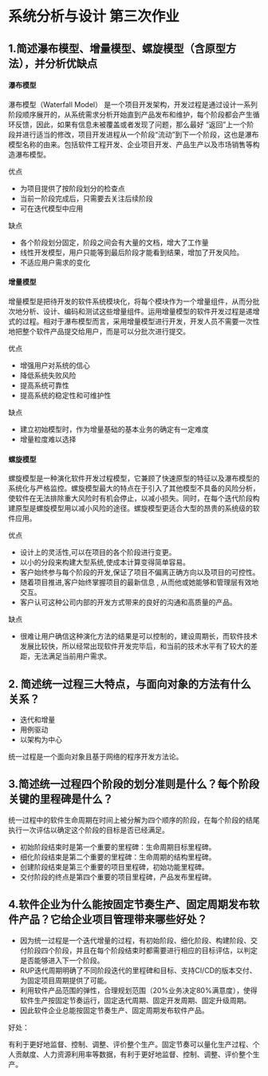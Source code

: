 # 系统分析与设计 第三次作业

## 1.简述瀑布模型、增量模型、螺旋模型（含原型方法），并分析优缺点

#### 瀑布模型

瀑布模型（Waterfall Model） 是一个项目开发架构，开发过程是通过设计一系列阶段顺序展开的，从系统需求分析开始直到产品发布和维护，每个阶段都会产生循环反馈，因此，如果有信息未被覆盖或者发现了问题，那么最好 “返回”上一个阶段并进行适当的修改，项目开发进程从一个阶段“流动”到下一个阶段，这也是瀑布模型名称的由来。包括软件工程开发、企业项目开发、产品生产以及市场销售等构造瀑布模型。

优点

- 为项目提供了按阶段划分的检查点
- 当前一阶段完成后，只需要去关注后续阶段
- 可在迭代模型中应用

缺点

- 各个阶段划分固定，阶段之间会有大量的文档，增大了工作量
- 线性开发模型，用户只能等到最后阶段才能看到结果，增加了开发风险。
- 不适应用户需求的变化

#### 增量模型

增量模型是把待开发的软件系统模块化，将每个模块作为一个增量组件，从而分批次地分析、设计、编码和测试这些增量组件。运用增量模型的软件开发过程是递增式的过程。相对于瀑布模型而言，采用增量模型进行开发，开发人员不需要一次性地把整个软件产品提交给用户，而是可以分批次进行提交。

优点

- 增强用户对系统的信心
- 降低系统失败风险
- 提高系统可靠性
- 提高系统的稳定性和可维护性

缺点

- 建立初始模型时，作为增量基础的基本业务的确定有一定难度
- 增量粒度难以选择

#### 螺旋模型

螺旋模型是一种演化软件开发过程模型，它兼顾了快速原型的特征以及瀑布模型的系统化与严格监控。螺旋模型最大的特点在于引入了其他模型不具备的风险分析，使软件在无法排除重大风险时有机会停止，以减小损失。同时，在每个迭代阶段构建原型是螺旋模型用以减小风险的途径。螺旋模型更适合大型的昂贵的系统级的软件应用。

优点

- 设计上的灵活性,可以在项目的各个阶段进行变更。
- 以小的分段来构建大型系统,使成本计算变得简单容易。
- 客户始终参与每个阶段的开发,保证了项目不偏离正确方向以及项目的可控性。
- 随着项目推进,客户始终掌握项目的最新信息 , 从而他或她能够和管理层有效地交互。
- 客户认可这种公司内部的开发方式带来的良好的沟通和高质量的产品。

缺点

- 很难让用户确信这种演化方法的结果是可以控制的，建设周期长，而软件技术发展比较快，所以经常出现软件开发完毕后，和当前的技术水平有了较大的差距，无法满足当前用户需求。

## 2. 简述统一过程三大特点，与面向对象的方法有什么关系？
- 迭代和增量
- 用例驱动
- 以架构为中心

统一过程是一个面向对象且基于网络的程序开发方法论。

## 3.简述统一过程四个阶段的划分准则是什么？每个阶段关键的里程碑是什么？

统一过程中的软件生命周期在时间上被分解为四个顺序的阶段，在每个阶段的结尾执行一次评估以确定这个阶段的目标是否已经满足。

- 初始阶段结束时是第一个重要的里程碑：生命周期目标里程碑。
- 细化阶段结束是第二个重要的里程碑：生命周期的结构里程碑。
- 创建阶段结束是第三个重要的项目里程碑，初始功能里程碑。
- 交付阶段的终点是第四个重要的项目里程碑，产品发布里程碑。

## 4.软件企业为什么能按固定节奏生产、固定周期发布软件产品？它给企业项目管理带来哪些好处？

- 因为统一过程是一个迭代增量的过程，有初始阶段、细化阶段、构建阶段、交付阶段四个阶段，并且在每个阶段结束时都需要进行相应的目标评估，以判定是否能够进入下一个阶段。
- RUP迭代周期明确了不同阶段迭代的里程碑和目标、支持CI/CD的版本交付、为固定项目周期提供了可能。
- 利用软件产品范围的弹性，合理规划范围（20%业务决定80%满意度），使得软件生产按固定节奏运行，固定迭代周期、固定开发周期、固定升级周期。
- 因此软件企业总能按固定节奏生产、固定周期发布软件产品。

好处：

有利于更好地监督、控制、调整、评价整个生产。固定节奏可以量化生产过程、个人贡献度、人力资源利用率等数据，有利于更好地监督、控制、调整、评价整个生产。